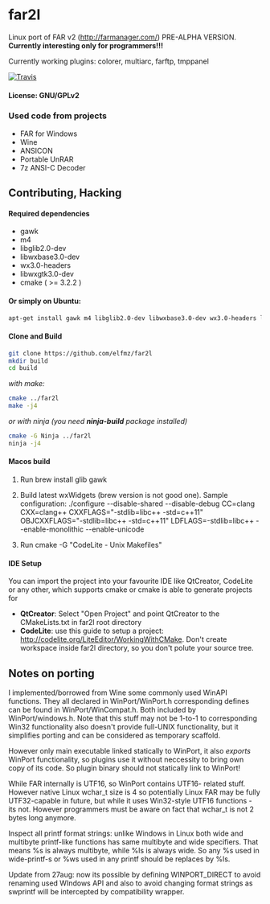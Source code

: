 # far2l
Linux port of FAR v2 (http://farmanager.com/)
PRE-ALPHA VERSION.
**Currently interesting only for programmers!!!**

Currently working plugins: colorer, multiarc, farftp, tmppanel

[![Travis](https://img.shields.io/travis/elfmz/far2l.svg)](https://travis-ci.org/elfmz/far2l)

#### License: GNU/GPLv2<br>

### Used code from projects

* FAR for Windows
* Wine
* ANSICON
* Portable UnRAR
* 7z ANSI-C Decoder

## Contributing, Hacking
#### Required dependencies

* gawk
* m4
* libglib2.0-dev
* libwxbase3.0-dev
* wx3.0-headers
* libwxgtk3.0-dev
* cmake ( >= 3.2.2 )

#### Or simply on Ubuntu:
``` sh
apt-get install gawk m4 libglib2.0-dev libwxbase3.0-dev wx3.0-headers libwxgtk3.0-dev cmake
```

#### Clone and Build

``` sh
git clone https://github.com/elfmz/far2l
mkdir build
cd build
```
_with make:_
``` sh
cmake ../far2l
make -j4
``` 
_or with ninja (you need **ninja-build** package installed)_
``` sh
cmake -G Ninja ../far2l
ninja -j4
```

#### Macos build

1. Run brew install glib gawk

2. Build latest wxWidgets (brew version is not good one).
Sample configuration: ./configure --disable-shared --disable-debug CC=clang CXX=clang++ CXXFLAGS="-stdlib=libc++ -std=c++11" OBJCXXFLAGS="-stdlib=libc++ -std=c++11" LDFLAGS=-stdlib=libc++ --enable-monolithic --enable-unicode

3. Run cmake -G "CodeLite - Unix Makefiles"

#### IDE Setup
You can import the project into your favourite IDE like QtCreator, CodeLite or any other, which supports cmake or cmake is able to generate projects for

 * **QtCreator**: Select "Open Project" and point QtCreator to the CMakeLists.txt in far2l root directory
 * **CodeLite**: use this guide to setup a project: http://codelite.org/LiteEditor/WorkingWithCMake. Don't create workspace inside far2l directory, so you don't polute your source tree.






## Notes on porting

I implemented/borrowed from Wine some commonly used WinAPI functions. They all declared in WinPort/WinPort.h corresponding defines can be found in WinPort/WinCompat.h. Both included by WinPort/windows.h. Note that this stuff may not be 1-to-1 to corresponding Win32 functionality also doesn't provide full-UNIX functionality, but it simplifies porting and can be considered as temporary scaffold.

However only main executable linked statically to WinPort, it also _exports_ WinPort functionality, so plugins use it without neccessity to bring own copy of its code. So plugin binary should not statically link to WinPort!

While FAR internally is UTF16, so WinPort contains UTF16- related stuff. However native Linux wchar_t size is 4 so potentially Linux FAR may be fully UTF32-capable in future, but while it uses Win32-style UTF16 functions - its not. However programmers must be aware on fact that wchar_t is not 2 bytes long anymore.

Inspect all printf format strings: unlike Windows in Linux both wide and multibyte printf-like functions has same multibyte and wide specifiers. That means %s is always multibyte, while %ls is always wide. So any %s used in wide-printf-s or %ws used in any printf should be replaces by %ls.

Update from 27aug: now its possible by defining WINPORT_DIRECT to avoid renaming used WIndows API and also to avoid changing format strings as swprintf will be intercepted by compatibility wrapper.

